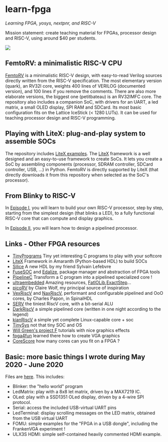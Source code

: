 # learn-fpga 
_Learning FPGA, yosys, nextpnr, and RISC-V_ 

Mission statement: create teaching material for FPGAs, processor design and RISC-V, using around $40 per students.

![](FemtoRV/TUTORIALS/Images/IceStick_hello.gif)

FemtoRV: a minimalistic RISC-V CPU
----------------------------------- 
[FemtoRV](FemtoRV/README.md) is a minimalistic RISC-V design, with
easy-to-read Verilog sources directly written from the RISC-V specification. 
The most elementary version (quark), an RV32I core, weights 400 lines of VERILOG
(documented version), and 100 lines if you remove the comments. There
are also more elaborate versions, the biggest one (petitbateau) is an RV32IMFC
core. The repository also includes a companion SoC, with
drivers for an UART, a led matrix, a small OLED display, SPI RAM and
SDCard. Its most basic configuration fits on the Lattice IceStick (<
1280 LUTs). It can be used for teaching processor design and RISC-V
programming.


Playing with LiteX: plug-and-play system to assemble SOCs
---------------------------------------------------------
The repository includes [LiteX examples](LiteX/README.md).
The [LiteX](https://github.com/enjoy-digital/litex) framework 
is a well designed and an easy-to-use framework to create SoCs. 
It lets you create a SoC by assembling components (processor, 
SDRAM controller, SDCard controller, USB, ...) in Python.
FemtoRV is directly supported by LiteX (that directly downloads
it from this repository when selected as the SoC's processor). 

From Blinky to RISC-V
---------------------
In [Episode I](https://github.com/BrunoLevy/learn-fpga/blob/master/FemtoRV/TUTORIALS/FROM_BLINKER_TO_RISCV/README.md),
you will learn to build your own RISC-V processor, step by step,
starting from the simplest design (that blinks a LED), to a fully
functional RISC-V core that can compute and display graphics.

In [Episode II](https://github.com/BrunoLevy/learn-fpga/blob/master/FemtoRV/TUTORIALS/FROM_BLINKER_TO_RISCV/PIPELINE.md),
you will learn how to design a pipelined processor.

Links - Other FPGA resources
----------------------------
- [TinyPrograms](https://github.com/BrunoLevy/TinyPrograms) Tiny yet interesting C programs to play with your softcore
- [LiteX](https://github.com/enjoy-digital/litex) Framework in Amaranth (Python-based HDL) to build SOCs
- [Silice](https://github.com/sylefeb/Silice) A new HDL by my friend Sylvain Lefebvre
- [FuseSOC](https://github.com/olofk/fusesoc) and [Edalize](https://github.com/olofk/edalize), package manager and abstraction of FPGA tools
- [PipelineC](https://github.com/JulianKemmerer/PipelineC) Transform a C program into a pipelined specialized core !
- [ultraembedded](https://github.com/ultraembedded/) Amazing resources, [FatIOLib](https://github.com/ultraembedded/fat_io_lib),[ExactStep](https://github.com/ultraembedded/exactstep)...
- [picoRV](https://github.com/YosysHQ/picorv32) by Claire Wolf, my principal source of inspiration
- [VexRiscV](https://github.com/SpinalHDL/VexRiscv) and [NaxRiscV](https://github.com/SpinalHDL/NaxRiscv), performant and configurable pipelined and OoO cores, by Charles Papon, in SpinalHDL
- [SERV](https://github.com/olofk/serv) the tiniest RiscV core, with a bit-serial ALU
- [DarkRiscV](https://github.com/darklife/darkriscv) a simple pipelined core (written in one night according to the legend)
- [kianRiscV](https://github.com/splinedrive/kianRiscV) a simple yet complete Linux-capable core + soc
- [TinySys](https://github.com/ecilasun/tinysys/wiki) not that tiny SOC and OS
- [Will Green's project F](https://github.com/projf/projf-explore) tutorials with nice graphics effects
- [fpga4fun](https://www.fpga4fun.com/) learned there how to create VGA graphics
- [CoreScore](https://corescore.store/) how many cores can you fit on a FPGA ?

Basic: more basic things I wrote during May 2020 - June 2020  
------------------------------------------------------------
Files are [here](https://github.com/BrunoLevy/learn-fpga/tree/master/Basic).
This includes:
- Blinker: the "hello world" program
- LedMatrix: play with a 8x8 let matrix, driven by a MAX7219 IC. 
- OLed: play with a SSD1351 OLed display, driven by a 4-wire SPI protocol.
- Serial: access the included USB-virtual UART pins
- LedTerminal: display scrolling messages on the LED matrix, obtained from the USB virtual UART
- FOMU: simple examples for the "FPGA in a USB dongle", including the FrankenVGA experiment !
- ULX3S HDMI: simple self-contained heavily commented HDMI example.